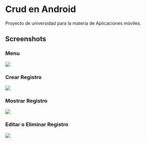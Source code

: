 
# Crud en Android

Proyecto de universidad para la materia de Aplicaciones móviles.

## Screenshots

### Menu
![](https://github.com/mattgate/CrudAndro/blob/master/Screenshot_2018-03-14-08-47-46.png)

### Crear Registro
![](Screenshot_2018-03-14-08-48-55.png)

### Mostrar Registro
![](Screenshot_2018-03-14-08-49-07.png)

### Editar o Eliminar Registro
![](Screenshot_2018-03-14-08-49-15.png)
